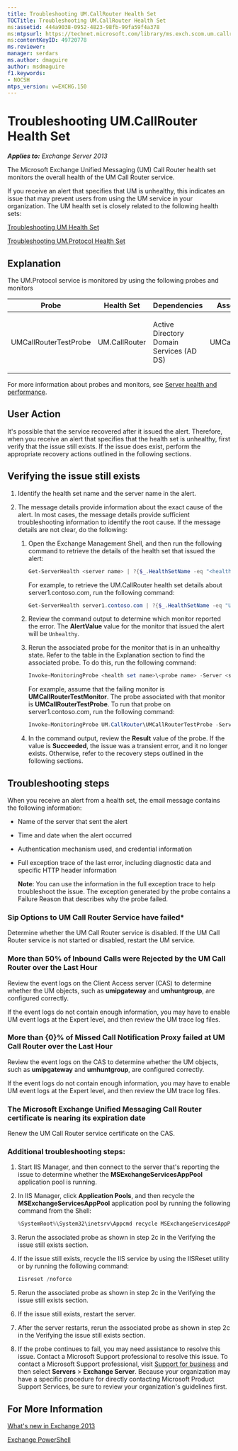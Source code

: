 ```yaml
---
title: Troubleshooting UM.CallRouter Health Set
TOCTitle: Troubleshooting UM.CallRouter Health Set
ms:assetid: 444a9038-0952-4823-98fb-99fa59f4a378
ms:mtpsurl: https://technet.microsoft.com/library/ms.exch.scom.um.callrouter(v=EXCHG.150)
ms:contentKeyID: 49720778
ms.reviewer:
manager: serdars
ms.author: dmaguire
author: msdmaguire
f1.keywords:
- NOCSH
mtps_version: v=EXCHG.150
---
```


# Troubleshooting UM.CallRouter Health Set

_**Applies to:** Exchange Server 2013_

The Microsoft Exchange Unified Messaging (UM) Call Router health set monitors the overall health of the UM Call Router service.

If you receive an alert that specifies that UM is unhealthy, this indicates an issue that may prevent users from using the UM service in your organization. The UM health set is closely related to the following health sets:

[Troubleshooting UM Health Set](troubleshooting-um-health-set.md)

[Troubleshooting UM.Protocol Health Set](troubleshooting-um-protocol-health-set.md)

## Explanation

The UM.Protocol service is monitored by using the following probes and monitors

<table>
<colgroup>
<col style="width: 25%" />
<col style="width: 25%" />
<col style="width: 25%" />
<col style="width: 25%" />
</colgroup>
<thead>
<tr class="header">
<th>Probe</th>
<th>Health Set</th>
<th>Dependencies</th>
<th>Associated Monitors</th>
</tr>
</thead>
<tbody>
<tr class="odd">
<td><p>UMCallRouterTestProbe</p></td>
<td><p>UM.CallRouter</p></td>
<td><p>Active Directory Domain Services (AD DS)</p></td>
<td><p>UMCallRouterTestMonitor</p></td>
</tr>
</tbody>
</table>

For more information about probes and monitors, see [Server health and performance](../../server-health-and-performance-exchange-2013-help.md).

## User Action

It's possible that the service recovered after it issued the alert. Therefore, when you receive an alert that specifies that the health set is unhealthy, first verify that the issue still exists. If the issue does exist, perform the appropriate recovery actions outlined in the following sections.

## Verifying the issue still exists

1. Identify the health set name and the server name in the alert.

2. The message details provide information about the exact cause of the alert. In most cases, the message details provide sufficient troubleshooting information to identify the root cause. If the message details are not clear, do the following:

   1. Open the Exchange Management Shell, and then run the following command to retrieve the details of the health set that issued the alert:

      ```powershell
      Get-ServerHealth <server name> | ?{$_.HealthSetName -eq "<health set name>"}
      ```

      For example, to retrieve the UM.CallRouter health set details about server1.contoso.com, run the following command:

      ```powershell
      Get-ServerHealth server1.contoso.com | ?{$_.HealthSetName -eq "UM.CallRouter"}
      ```

   2. Review the command output to determine which monitor reported the error. The **AlertValue** value for the monitor that issued the alert will be `Unhealthy`.

   3. Rerun the associated probe for the monitor that is in an unhealthy state. Refer to the table in the Explanation section to find the associated probe. To do this, run the following command:

      ```powershell
      Invoke-MonitoringProbe <health set name>\<probe name> -Server <server name> | Format-List
      ```

      For example, assume that the failing monitor is **UMCallRouterTestMonitor**. The probe associated with that monitor is **UMCallRouterTestProbe**. To run that probe on server1.contoso.com, run the following command:

      ```powershell
      Invoke-MonitoringProbe UM.CallRouter\UMCallRouterTestProbe -Server server1.contoso.com | Format-List
      ```

   4. In the command output, review the **Result** value of the probe. If the value is **Succeeded**, the issue was a transient error, and it no longer exists. Otherwise, refer to the recovery steps outlined in the following sections.

## Troubleshooting steps

When you receive an alert from a health set, the email message contains the following information:

- Name of the server that sent the alert

- Time and date when the alert occurred

- Authentication mechanism used, and credential information

- Full exception trace of the last error, including diagnostic data and specific HTTP header information

  **Note**: You can use the information in the full exception trace to help troubleshoot the issue. The exception generated by the probe contains a Failure Reason that describes why the probe failed.

### Sip Options to UM Call Router Service have failed*

Determine whether the UM Call Router service is disabled. If the UM Call Router service is not started or disabled, restart the UM service.

### More than 50% of Inbound Calls were Rejected by the UM Call Router over the Last Hour

Review the event logs on the Client Access server (CAS) to determine whether the UM objects, such as **umipgateway** and **umhuntgroup**, are configured correctly.

If the event logs do not contain enough information, you may have to enable UM event logs at the Expert level, and then review the UM trace log files.

### More than {0}% of Missed Call Notification Proxy failed at UM Call Router over the Last Hour

Review the event logs on the CAS to determine whether the UM objects, such as **umipgateway** and **umhuntgroup**, are configured correctly.

If the event logs do not contain enough information, you may have to enable UM event logs at the Expert level, and then review the UM trace log files.

### The Microsoft Exchange Unified Messaging Call Router certificate is nearing its expiration date

Renew the UM Call Router service certificate on the CAS.

### Additional troubleshooting steps:

1. Start IIS Manager, and then connect to the server that's reporting the issue to determine whether the **MSExchangeServicesAppPool** application pool is running.

2. In IIS Manager, click **Application Pools**, and then recycle the **MSExchangeServicesAppPool** application pool by running the following command from the Shell:

   ```powershell
   %SystemRoot%\System32\inetsrv\Appcmd recycle MSExchangeServicesAppPool
   ```

3. Rerun the associated probe as shown in step 2c in the Verifying the issue still exists section.

4. If the issue still exists, recycle the IIS service by using the IISReset utility or by running the following command:

   ```powershell
   Iisreset /noforce
   ```

5. Rerun the associated probe as shown in step 2c in the Verifying the issue still exists section.

6. If the issue still exists, restart the server.

7. After the server restarts, rerun the associated probe as shown in step 2c in the Verifying the issue still exists section.

8. If the probe continues to fail, you may need assistance to resolve this issue. Contact a Microsoft Support professional to resolve this issue. To contact a Microsoft Support professional, visit [Support for business](https://support.microsoft.com/supportforbusiness/productselection) and then select **Servers** \> **Exchange Server**. Because your organization may have a specific procedure for directly contacting Microsoft Product Support Services, be sure to review your organization's guidelines first.

## For More Information

[What's new in Exchange 2013](../../what-s-new-in-exchange-2013-exchange-2013-help.md)

[Exchange PowerShell](/powershell/exchange/)